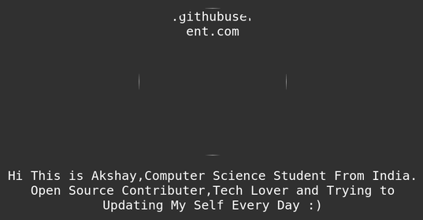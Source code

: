 <html>
<head>
<meta name="viewport" content="width=device-width, initial-scale=1">
<link href="https://fonts.googleapis.com/css2?family=Mate+SC&family=Nanum+Gothic+Coding&display=swap" rel="stylesheet">
<style>
img {
    display: block;
  margin-left: auto;
  margin-right: auto;
  border-radius: 50%;
}
body {
  background:#303030;
  text-align: center;
  color: white;
  font-family: 'Mate SC', serif;
  font-family: 'Nanum Gothic Coding', monospace;
  font-size:160%;
  
}
<h1 style="font-family:verdana;">Akshay</h1>
</style>
</head>
<body>
<img src="https://raw.githubusercontent.com/itsakshayv/itsakshayv.github.io/main/IMG_20210605_095454.jpg" alt="raw.githubusercontent.com" style="width:300px;height:300px;">
<p>Hi This is Akshay,Computer Science Student From India.
Open Source Contributer,Tech Lover and Trying to Updating
My Self Every Day :)</p>

</body>
</html> 
